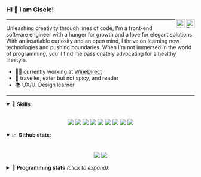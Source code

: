 <h3>Hi 👋 I am Gisele!</h3>

<a href="https://app.rocketseat.com.br/me/gisabernardess/" target="_blank" rel="nofollow"><img align="right" width="23rem" src="https://github.com/wdgisele/wdgisele/blob/main/assets/rocketseat.png?raw=true" alt="Rocketseat: @gisabernardess"/></a>
<a href="https://www.linkedin.com/in/gbspecapedra/" target="_blank" rel="nofollow"><img align="right" width="23rem" src="https://github.com/wdgisele/wdgisele/blob/main/assets/linkedin.png" alt="LinkedIn: /in/gbspecapedra"/></a>

---

Unleashing creativity through lines of code, I'm a front-end software engineer with a hunger for growth and a love for elegant solutions. With an insatiable curiosity and an open mind, I thrive on learning new technologies and pushing boundaries. When I'm not immersed in the world of programming, you'll find me passionately advocating for a healthy lifestyle.

- 👩‍💻 currently working at <a href="https://www.winedirect.com/" rel="dofollow">WineDirect</a>
- 💜 traveller, eater but not spicy, and reader
- 📚 UX/UI Design learner

---

<details open>
  <summary>🚀 <b>Skills</b>:</summary>
  <br/>
  <p align="center">
    <img src="https://img.shields.io/badge/html-%23E34F26.svg?&style=for-the-badge&logo=html5&logoColor=white"/>
    <img src="https://img.shields.io/badge/css-%231572B6.svg?&style=for-the-badge&logo=css3&logoColor=white"/>
    <img src="https://img.shields.io/badge/javascript%20-%23323330.svg?&style=for-the-badge&logo=javascript&logoColor=%23F7DF1E"/>
    <img src="https://img.shields.io/badge/typescript-%23007ACC.svg?&style=for-the-badge&logo=typescript&logoColor=white"/>
    <img src="https://img.shields.io/badge/react-%2335495e.svg?&style=for-the-badge&logo=react&logoColor=%2361DAFB"/>
    <img src="https://img.shields.io/badge/react_native%20-%2335495e.svg?&style=for-the-badge&logo=react&logoColor=%2361DAFB"/>
    <img src="https://img.shields.io/badge/node.js%20-%2343853D.svg?&style=for-the-badge&logo=node.js&logoColor=white"/>
    <img src="https://img.shields.io/badge/Next.js%20-black.svg?&style=for-the-badge&logo=NuxtJS&logoColor=white"/>
    <img src="https://img.shields.io/badge/git-%23F05033.svg?&style=for-the-badge&logo=git&logoColor=white"/>
  </p>

</details>

<details open>
  <summary>📈 <b>Github stats</b>:</summary>
  <br/>
  <p align="center">
    <img src="https://github-readme-stats.vercel.app/api?username=wdgisele&show_icons=true&include_all_commits=true&count_private=true&&hide=issues&theme=radical"/>
    <img src="https://github-readme-stats.vercel.app/api/top-langs/?username=wdgisele&layout=compact&theme=tokyonight">
  </p>

</details>

<details>
  <summary>🤖 <b>Programming stats</b> <em>(click to expand)</em>:</summary>
  <br/>

  <!--START_SECTION:waka-->
![Code Time](http://img.shields.io/badge/Code%20Time-1%2C883%20hrs%2035%20mins-blue)

![Profile Views](http://img.shields.io/badge/Profile%20Views-34-blue)

![Lines of code](https://img.shields.io/badge/From%20Hello%20World%20I%27ve%20Written-9.8%20million%20lines%20of%20code-blue)

**🐱 My GitHub Data** 

> 📦 262.3 kB Used in GitHub's Storage 
 > 
> 🚫 Not Opted to Hire
 > 
> 📜 45 Public Repositories 
 > 
> 🔑 0 Private Repositories 
 > 
**I'm an Early 🐤** 

```text
🌞 Morning                462 commits         █░░░░░░░░░░░░░░░░░░░░░░░░   05.81 % 
🌆 Daytime                4026 commits        █████████████░░░░░░░░░░░░   50.59 % 
🌃 Evening                3248 commits        ██████████░░░░░░░░░░░░░░░   40.81 % 
🌙 Night                  222 commits         █░░░░░░░░░░░░░░░░░░░░░░░░   02.79 % 
```
📅 **I'm Most Productive on Wednesday** 

```text
Monday                   1017 commits        ███░░░░░░░░░░░░░░░░░░░░░░   12.78 % 
Tuesday                  1170 commits        ████░░░░░░░░░░░░░░░░░░░░░   14.70 % 
Wednesday                2320 commits        ███████░░░░░░░░░░░░░░░░░░   29.15 % 
Thursday                 1757 commits        ██████░░░░░░░░░░░░░░░░░░░   22.08 % 
Friday                   1584 commits        █████░░░░░░░░░░░░░░░░░░░░   19.90 % 
Saturday                 104 commits         ░░░░░░░░░░░░░░░░░░░░░░░░░   01.31 % 
Sunday                   6 commits           ░░░░░░░░░░░░░░░░░░░░░░░░░   00.08 % 
```


📊 **This Week I Spent My Time On** 

```text
💬 Programming Languages: 
No Activity Tracked This Week

🔥 Editors: 
No Activity Tracked This Week

💻 Operating System: 
No Activity Tracked This Week
```

**I Mostly Code in TypeScript** 

```text
TypeScript               22 repos            ██████████████░░░░░░░░░░░   57.89 % 
JavaScript               8 repos             █████░░░░░░░░░░░░░░░░░░░░   21.05 % 
HTML                     3 repos             ██░░░░░░░░░░░░░░░░░░░░░░░   07.89 % 
TeX                      2 repos             █░░░░░░░░░░░░░░░░░░░░░░░░   05.26 % 
Java                     1 repo              █░░░░░░░░░░░░░░░░░░░░░░░░   02.63 % 
```



**Timeline**

![Lines of Code chart](https://raw.githubusercontent.com/wdgisele/wdgisele/main/assets/bar_graph.png)


 Last Updated on 21/04/2024 02:27:47 UTC
<!--END_SECTION:waka-->
  
</details>
